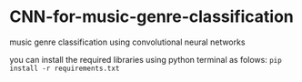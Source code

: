 # CNN-for-music-genre-classification
music genre classification using convolutional neural networks

you can install the required libraries using python terminal as folows: 
`pip install -r requirements.txt`
